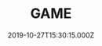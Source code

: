 ---
date: 2019-10-27T15:30:15.000Z
title: GAME
latitude: 52.05774008051842
longitude: 1.1546604264337748
category: checkin
---